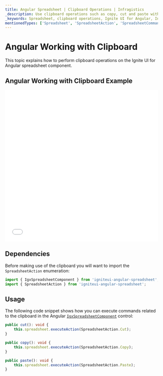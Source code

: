 ```yaml
---
title: Angular Spreadsheet | Clipboard Operations | Infragistics
_description: Use clipboard operations such as copy, cut and paste within Infragistics' Angular spreadsheet control. View Infragistics Ignite UI for Angular spreadsheet demos today!
_keywords: Spreadsheet, clipboard operations, Ignite UI for Angular, Infragistics
mentionedTypes: ['Spreadsheet', 'SpreadsheetAction', 'SpreadsheetCommandType', 'Command']
---
```


# Angular Working with Clipboard

This topic explains how to perform clipboard operations on the Ignite UI for Angular spreadsheet component.

## Angular Working with Clipboard Example

<div class="sample-container loading" style="height: 500px">
    <iframe id="spreadsheet-clipboard-sample-iframe" src='{environment:dvDemosBaseUrl}/excel/spreadsheet-clipboard' width="100%" height="100%" seamless frameBorder="0" onload="onXPlatSampleIframeContentLoaded(this);" alt="Angular Working with Clipboard Example"></iframe>
</div>


<div class="divider--half"></div>

## Dependencies

Before making use of the clipboard you will want to import the `SpreadsheetAction` enumeration:

<!-- Angular -->

```ts
import { IgxSpreadsheetComponent } from 'igniteui-angular-spreadsheet';
import { SpreadsheetAction } from 'igniteui-angular-spreadsheet';
```

<div class="divider--half"></div>

## Usage

The following code snippet shows how you can execute commands related to the clipboard in the Angular [`IgxSpreadsheetComponent`]({environment:dvapibaseurl}/products/ignite-ui-angular/api/docs/typescript/latest/classes/igxspreadsheetcomponent.html) control:

```ts
public cut(): void {
    this.spreadsheet.executeAction(SpreadsheetAction.Cut);
}

public copy(): void {
    this.spreadsheet.executeAction(SpreadsheetAction.Copy);
}

public paste(): void {
    this.spreadsheet.executeAction(SpreadsheetAction.Paste);
}
```
